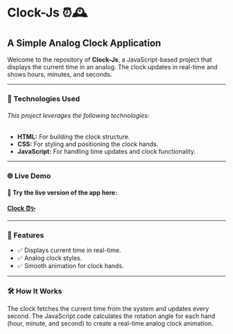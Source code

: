 # Clock-Js ⏰🕰️

<h2>A Simple Analog Clock Application</h2>

<p>Welcome to the repository of <strong>Clock-Js</strong>, a JavaScript-based project that displays the current time in an analog. The clock updates in real-time and shows hours, minutes, and seconds.</p>

---

<h3>🔧 Technologies Used</h3>
<h6>This project leverages the following technologies:</h6>

<ul>
  <li><strong>HTML:</strong> For building the clock structure.</li>
  <li><strong>CSS:</strong> For styling and positioning the clock hands.</li>
  <li><strong>JavaScript:</strong> For handling time updates and clock functionality.</li>
</ul>

---

<h3>🌐 Live Demo</h3>
<h4>🔗 Try the live version of the app here:</h4>
<h4><a href="https://dev-kiddo.github.io/Clock-Js/">Clock ⏰✨</a></h4>

---

<h3>📌 Features</h3>

<ul>
  <li>✅ Displays current time in real-time.</li>
  <li>✅ Analog clock styles.</li>
  <li>✅ Smooth animation for clock hands.</li>
</ul>

---

<h3>🛠️ How It Works</h3>
<p>The clock fetches the current time from the system and updates every second. The JavaScript code calculates the rotation angle for each hand (hour, minute, and second) to create a real-time analog clock animation.</p>
